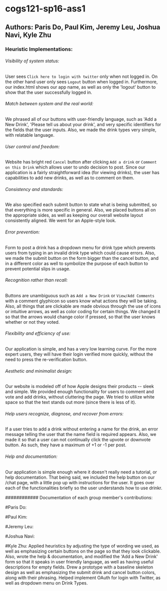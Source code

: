 # cogs121-sp16-ass1

## Authors: Paris Do, Paul Kim, Jeremy Leu, Joshua Navi, Kyle Zhu

### Heuristic Implementations:

###### Visibility of system status:

User sees `Click here to login with twitter` only when not logged in. On the other hand user only sees `Logout` button when logged in. Furthermore, our index.html shows our app name, as well as only the 'logout' button to show that the user successfully logged in.

###### Match between system and the real world:
We phrased all of our buttons with user-friendly language, such as 'Add a New Drink',  'Please tell us about your drink', and very specific identifiers for the fields that the user inputs. Also, we made the drink types very simple, with relatable language.

###### User control and freedom:

Website has bright red `Cancel` button after clicking `Add a drink` or `Comment on this Drink` which allows user to undo decision to post. Since our application is a fairly straightforward idea (for viewing drinks), the user has capabilities to add new drinks, as well as to comment on them.

###### Consistency and standards:
We also specified each submit button to state what is being submitted, so that everything is more specific in general. Also, we placed buttons all on the appropriate sides, as well as keeping our overall website layout consistently aligned. We went for an Apple-style look.

###### Error prevention:

Form to post a drink has a dropdown menu for drink type which prevents users from typing in an invalid drink type which could cause errors. Also, we made the submit button on the form bigger than the cancel button, and in a different color as well to symbolize the purpose of each button to prevent potential slips in usage.


###### Recognition rather than recall:

Buttons are unambiguous such as `Add a New Drink` or `View/Add Comments` with a comment glyphicon so users know what actions they will be taking. Also, all things that are clickable are made obvious through the use of icons or intuitive arrows, as well as color coding for certain things. We changed it so that the arrows would change color if pressed, so that the user knows whether or not they voted.

###### Flexibility and efficiency of use:
Our application is simple, and has a very low learning curve. For the more expert users, they will have their login verified more quickly, without the need to press the re-verification button.

###### Aesthetic and minimalist design:
Our website is modeled off of how Apple designs their products -- sleek and simple. We provided enough functionality for users to comment and vote and add drinks, without cluttering the page. We tried to utilize white space so that the text stands out more (since there is less of it).

###### Help users recognize, diagnose, and recover from errors:

If a user tries to add a drink without entering a name for the drink, an error message telling the user that the name field is required appears. Also, we made it so that a user can not continually click the upvote or downvote button. As such, they have a maximum of +1 or -1 per post.

###### Help and documentation:
Our application is simple enough where it doesn't really need a tutorial, or help documentation. That being said, we included the help button on our /chat page, with a little pop up with instructions for the user. It goes over each of the functionalities briefly so the user understands how to use drinkr.





############ Documentation of each group member's contributions:

#Paris Do:


#Paul Kim:


#Jeremy Leu:


#Joshua Navi:


#Kyle Zhu: Applied heuristics by adjusting the type of wording we used, as well as emphasizing certain buttons on the page so that they look clickable. Also, wrote the help & documentation, and modified the 'Add a New Drink' form so that it speaks in user friendly language, as well as having useful descriptions for empty fields. Drew a prototype with a baseline skeleton design as well as emphasizing the submit drink and cancel button colors, along with their phrasing. Helped implement OAuth for login with Twitter, as well as dropdown menu on Drink Types.

